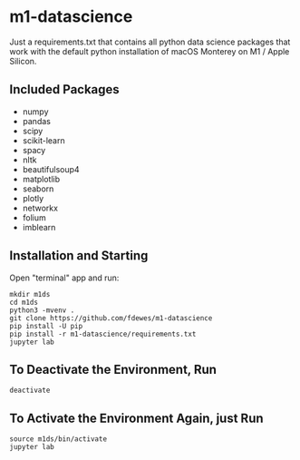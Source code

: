 # m1-datascience
Just a requirements.txt that contains all python data science packages that work with the default python installation of macOS Monterey on M1 / Apple Silicon.

## Included Packages

* numpy 
* pandas 
* scipy
* scikit-learn
* spacy 
* nltk
* beautifulsoup4
* matplotlib
* seaborn
* plotly
* networkx
* folium
* imblearn

## Installation and Starting

Open "terminal" app and run:

    mkdir m1ds
    cd m1ds
    python3 -mvenv .
    git clone https://github.com/fdewes/m1-datascience
    pip install -U pip
    pip install -r m1-datascience/requirements.txt
    jupyter lab

## To Deactivate the Environment, Run

    deactivate

## To Activate the Environment Again, just Run

    source m1ds/bin/activate
    jupyter lab

    
